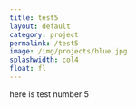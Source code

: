```yaml
---
title: test5
layout: default
category: project
permalink: /test5
image: /img/projects/blue.jpg
splashwidth: col4
float: fl
---
```


here is test number 5